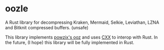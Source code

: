 # oozle

A Rust library for decompressing Kraken, Mermaid, Selkie, Leviathan, LZNA 
and Bitknit compressed buffers. (unsafe)

This library implements [powzix's ooz](https://github.com/powzix/ooz) and uses
[CXX](https://cxx.rs/) to interop with Rust. In the future, (I hope) this 
library will be fully implemented in Rust.
